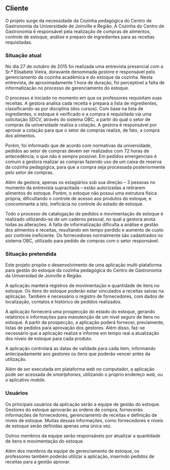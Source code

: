 ## Cliente

O projeto surge da necessidade da Cozinha pedagógica do Centro de Gastronomia da Universidade de Joinville e Região. A Cozinha do Centro de Gastronomia é responsável pela realização de compras de alimentos, controle de estoque, análise e preparo de ingredientes para as receitas requisitadas.

### Situação atual

No dia 27 de outubro de 2015 foi realizada uma entrevista presencial com a Sr.ª Elisabete Vieira, doravante denominada *gestora* e responsável pelo gerenciamento da cozinha acadêmica e do estoque da cozinha. Nesta entrevista, de aproximadamente 1 hora de duração, foi perceptível a falta de informatização no processo de gerenciamento do estoque.

O processo é iniciado no momento em que os professores requisitam suas receitas. A gestora analisa cada receita e prepara a lista de ingredientes, classificando-as por disciplina (dos cursos). Com base na lista de ingredientes, o estoque é verificado e a compra é requisitada via uma solicitação SDCV, através do sistema OBC, a partir do qual o setor de compras da universidade realiza a cotação. A gestora é responsável por aprovar a cotação para que o setor de compras realize, de fato, a compra dos alimentos.

Porém, foi informado que de acordo com normativas da universidade, pedidos ao setor de compras devem ser realizados com 72 horas de antecedência, o que não é sempre possível. Em pedidos emergenciais é comum a gestora realizar as compras fazendo uso de um caixa de reserva da cozinha pedagógica, para que a compra seja processada posteriormente pelo setor de compras.

Além da gestora, apenas os estagiários sob sua direção – 3 pessoas no momento da entrevista supracitada – estão autorizadas a retirarem alimentos do estoque. Porém, o estoque não possui uma estrutura física própria, dificultando o controle de acesso aos produtos do estoque, e concominante a isto, ineficácia no controle do estado de estoque.

Todo o processo de catalogação de pedidos e movimentação de estoque é realizado utilizando-se de um caderno pessoal, no qual a gestora anota todas as alterações. A falta de informatização dificulta a análise e gestão dos alimentos e receitas, resultando em tempo perdido e  aumento de custo por controle ineficiente. Os fornecedores normalmente são cadastrados no sistema OBC, utilizado para pedido de compras com o setor responsável.

### Situação pretendida

Este projeto propõe o desenvolvimento de uma aplicação multi-plataforma para gestão do estoque da cozinha pedagógica do Centro de Gastronomia da Universidad de Joinville e Região.

A aplicação manterá registros de movimentação e quantidade de itens no estoque. Os itens do estoque poderão estar vinculados a receitas salvas na aplicação. Também é necessário o registro de fornecedores, com dados de localização, contatos e histórico de pedidos realizados.

A aplicação fornecerá uma prospecção do estado do estoque, gerando relatórios e informações para manutenção de um nível seguro de itens no estoque. A partir da prospecção, a aplicação poderá fornecer, previamente, listas de pedidos para aprovação dos gestores. Além disso, faz-se necessário que a aplicação realize e informe em tempo real a atualização dos níveis de estoque para cada produto.

A aplicação controlará as datas de validade para cada item, informando antecipadamente aos gestores os itens que poderão vencer antes da utilização.

Além de ser executada em plataforma web no computador, a aplicação pode ser acessada de *smartphones*, utilizando o próprio endereço *web*, ou o aplicativo *mobile*.

### Usuários

Os principais usuários da aplicação serão a equipe de gestão do estoque. Gestores do estoque aprovarão as ordens de compra, fornecerão informações de fornecedores, gerenciamento de receitas e definição de níveis de estoque. Muitas dessas informações, como fornecedores e níveis de estoque serão definidas apenas uma única vez.

Outros membros da equipe serão responsáveis por atualizar a quantidade de itens e movimentação do estoque.

Além dos membros da equipe de gerenciamento de estoque, os professores também poderão utilizar a aplicação, inserindo pedidos de receitas para a gestão aprovar.
